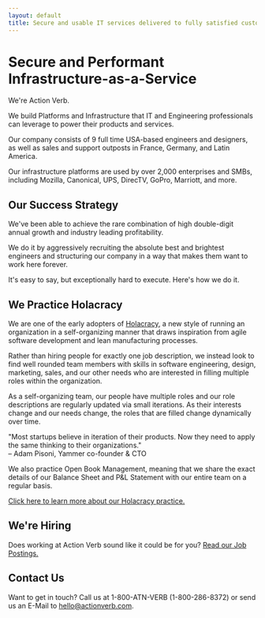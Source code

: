 ```yaml
---
layout: default
title: Secure and usable IT services delivered to fully satisfied customers.
---
```


# Secure and Performant Infrastructure-as-a-Service

We're Action Verb.

We build Platforms and Infrastructure that IT and Engineering
professionals can leverage to power their products and services.

Our company consists of 9 full time USA-based engineers and designers,
as well as sales and support outposts in France, Germany, and Latin
America.

Our infrastructure platforms are used by over 2,000 enterprises and
SMBs, including Mozilla, Canonical, UPS, DirecTV, GoPro, Marriott, and
more.


## Our Success Strategy

We've been able to achieve the rare combination of high double-digit
annual growth and industry leading profitability.

We do it by aggressively recruiting the absolute best and brightest
engineers and structuring our company in a way that makes them want to
work here forever.

It's easy to say, but exceptionally hard to execute.  Here's how we do
it.


## We Practice Holacracy

We are one of the early adopters of <a href="http://www.holacracy.org/" target="_blank">Holacracy</a>, a new style
of running an organization in a self-organizing manner that draws
inspiration from agile software development and lean manufacturing
processes.

Rather than hiring people for exactly one job description, we instead
look to find well rounded team members with skills in software
engineering, design, marketing, sales, and our other needs who are
interested in filling multiple roles within the organization.

As a self-organizing team, our people have multiple roles and our role
descriptions are regularly updated via small iterations.  As their
interests change and our needs change, the roles that are filled change
dynamically over time.

<div class="quote">&quot;Most startups believe in iteration of their
products. Now they need to apply the same thinking to their
organizations.&quot;<br />&ndash; Adam Pisoni, Yammer co-founder & CTO</div>

We also practice Open Book Management, meaning that we share the exact
details of our Balance Sheet and P&L Statement with our entire team on a
regular basis.

[Click here to learn more about our Holacracy practice.](/holacracy)


## We're Hiring

Does working at Action Verb sound like it could be for you?  [Read our
Job Postings.](/now-hiring)


## Contact Us

Want to get in touch?  Call us at 1-800-ATN-VERB (1-800-286-8372) or
send us an E-Mail to hello@actionverb.com.
